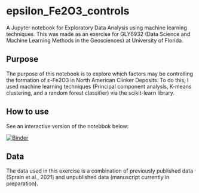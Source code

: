 # epsilon_Fe2O3_controls

A Jupyter notebook for Exploratory Data Analysis using machine learning techniques. This was made as an exercise for GLY6932 (Data Science and Machine Learning Methods in the Geosciences) at University of Florida.


## Purpose

The purpose of this notebook is to explore which factors may be controlling the formation of ε-Fe2O3 in North American Clinker Deposits. To do this, I used machine learning techniques (Principal component analysis, K-means clustering, and a random forest classifier) via the scikit-learn library.

## How to use
See an interactive version of the notebbok below: 

[![Binder](https://mybinder.org/badge_logo.svg)](https://mybinder.org/v2/gh/katiebristol/epsilon_Fe2O3_controls/HEAD)

## Data 

The data used in this exercise is a combination of previously published data (Sprain et al., 2021) and unpublished data (manuscript currently in preparation). 